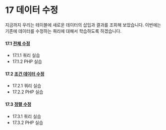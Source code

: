 # 17 데이터 수정 
지금까지 우리는 테이블에 새로운 데이터의 삽입과 결과를 조회해 보았습니다. 
이번에는 기존에 데이터를 수정하는 쿼리에 대해서 학습하도록 하겠습니다.   

#### 17.1 [전체 수정](17.1) 
* 17.1.1 쿼리 실습
* 17.1.2 PHP 실습 

#### 17.2 [조건 데이터 수정](17.2) 
* 17.2.1 쿼리 실습
* 17.2.2 PHP 실습

#### 17.3 [정렬 수정](17.3) 
* 17.3.1 쿼리 실습
* 17.3.2 PHP 실습

